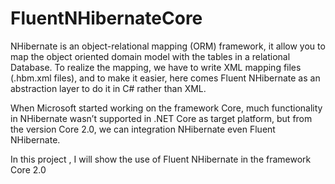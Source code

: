 # FluentNHibernateCore



NHibernate is an object-relational mapping (ORM) framework, it allow you to map the object oriented domain model with the tables in a relational Database. To realize the
mapping, we have to write XML mapping files (.hbm.xml files), and to make it easier, here comes Fluent NHibernate as an abstraction layer to do it in C#
rather than XML.

When Microsoft started working on the framework Core, much functionality in NHibernate wasn’t supported in .NET Core as target platform, but from the version Core 2.0, we can integration
NHibernate even Fluent NHibernate. 

In this project , I will show the use of Fluent NHibernate in the framework Core 2.0
